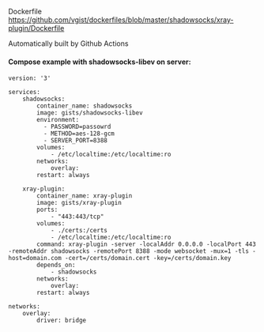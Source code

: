 Dockerfile <https://github.com/vgist/dockerfiles/blob/master/shadowsocks/xray-plugin/Dockerfile>

Automatically built by Github Actions

#### Compose example with shadowsocks-libev on server:

    version: '3'

    services:
        shadowsocks:
            container_name: shadowsocks
            image: gists/shadowsocks-libev
            environment:
              - PASSWORD=passowrd
              - METHOD=aes-128-gcm
              - SERVER_PORT=8388
            volumes:
                - /etc/localtime:/etc/localtime:ro
            networks:
                overlay:
            restart: always

        xray-plugin:
            container_name: xray-plugin
            image: gists/xray-plugin
            ports:
                - "443:443/tcp"
            volumes:
                - ./certs:/certs
                - /etc/localtime:/etc/localtime:ro
            command: xray-plugin -server -localAddr 0.0.0.0 -localPort 443 -remoteAddr shadowsocks -remotePort 8388 -mode websocket -mux=1 -tls -host=domain.com -cert=/certs/domain.cert -key=/certs/domain.key
            depends_on:
                - shadowsocks
            networks:
                overlay:
            restart: always

    networks:
        overlay:
            driver: bridge
